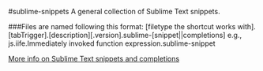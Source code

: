 #sublime-snippets
A general collection of Sublime Text snippets.

###Files are named following this format:
[filetype the shortcut works with].[tabTrigger].[description][.version].sublime-[snippet||completions]
e.g., js.iife.Immediately invoked function expression.sublime-snippet

[More info on Sublime Text snippets and completions](http://docs.sublimetext.info/en/latest/extensibility/snippets.html)